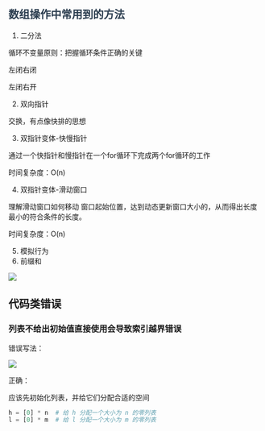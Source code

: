 ## <font style="color:rgb(44, 62, 80);">数组操作中常用到的方法</font>
1. 二分法

循环不变量原则：把握循环条件正确的关键

左闭右闭

左闭右开

2. 双向指针

交换，有点像快排的思想

3. 双指针变体-快慢指针

通过一个快指针和慢指针在一个for循环下完成两个for循环的工作

时间复杂度：O(n)

4. 双指针变体-滑动窗口

理解滑动窗口如何移动 窗口起始位置，达到动态更新窗口大小的，从而得出长度最小的符合条件的长度。

时间复杂度：O(n)

5. 模拟行为
6. 前缀和

![](https://cdn.nlark.com/yuque/0/2025/png/49293158/1739543094444-5b32140d-1277-493f-bf5b-bc0fc07d46d2.png)



## 代码类错误
### 列表不给出初始值直接使用会导致索引越界错误
错误写法：

![](https://cdn.nlark.com/yuque/0/2025/png/49293158/1739540279234-39fcbcdf-ad05-4382-8d6d-76674d1c1dba.png)

正确：

应该先初始化列表，并给它们分配合适的空间

```python
h = [0] * n  # 给 h 分配一个大小为 n 的零列表
l = [0] * m  # 给 l 分配一个大小为 m 的零列表
```

